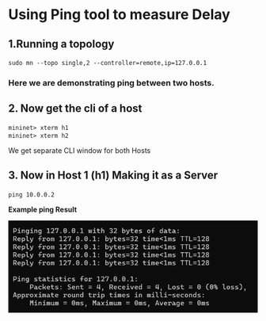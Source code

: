 # Using Ping tool to measure Delay

## 1.Running a topology
```
sudo mn --topo single,2 --controller=remote,ip=127.0.0.1

```

### Here we are demonstrating ping between two hosts.

## 2. Now get the cli of a host
```
mininet> xterm h1
mininet> xterm h2
```

We get separate CLI window for both Hosts

## 3. Now in Host 1 (h1) Making it as a Server

```
ping 10.0.0.2
```



**Example ping Result**

![alt text](../example_images/image.png)